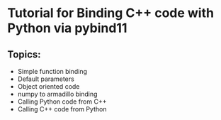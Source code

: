 # Tutorial for Binding C++ code with Python via pybind11

## Topics:
 - Simple function binding
 - Default parameters
 - Object oriented code
 - numpy to armadillo binding
 - Calling Python code from C++
 - Calling C++ code from Python
